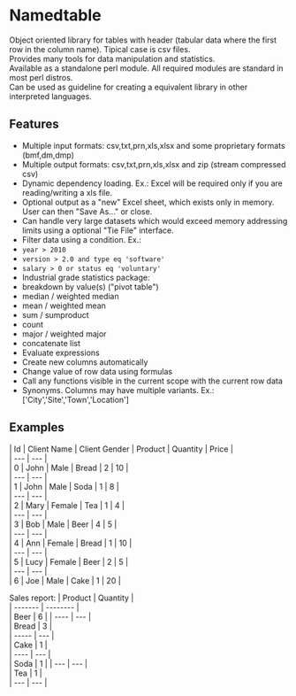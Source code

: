 # Namedtable
Object oriented library for tables with header (tabular data where the first row in the column name). Tipical case is csv files.  
Provides many tools for data manipulation and statistics.  
Available as a standalone perl module. All required modules are standard in most perl distros.  
Can be used as guideline for creating a equivalent library in other interpreted languages.  

## Features
- Multiple input formats: csv,txt,prn,xls,xlsx and some proprietary formats (bmf,dm,dmp)
- Multiple output formats: csv,txt,prn,xls,xlsx and zip (stream compressed csv)
- Dynamic dependency loading. Ex.: Excel will be required only if you are reading/writing a xls file.
- Optional output as a "new" Excel sheet, which exists only in memory. User can then "Save As..." or close.
- Can handle very large datasets which would exceed memory addressing limits using a optional "Tie File" interface.
- Filter data using a condition. Ex.: 
 - `year > 2010`
 - `version > 2.0 and type eq 'software'`
 - `salary > 0 or status eq 'voluntary'`
- Industrial grade statistics package: 
 - breakdown by value(s) ("pivot table")
 - median / weighted median
 - mean / weighted mean
 - sum / sumproduct
 - count
 - major / weighted major
 - concatenate list
- Evaluate expressions
 - Create new columns automatically
 - Change value of row data using formulas
 - Call any functions visible in the current scope with the current row data
- Synonyms. Columns may have multiple variants. Ex.: ['City','Site','Town','Location']

## Examples
| Id | Client Name | Client Gender | Product | Quantity | Price |  
| --- | --- |  
| 0 | John | Male | Bread | 2 | 10 |  
| --- | --- |  
| 1 | John | Male | Soda | 1 | 8 |  
| --- | --- |  
| 2 | Mary | Female | Tea | 1 | 4 |  
| --- | --- |  
| 3 | Bob | Male | Beer | 4 | 5 |  
| --- | --- |  
| 4 | Ann | Female | Bread | 1 | 10 |  
| --- | --- |  
| 5 | Lucy | Female | Beer | 2 | 5 |  
| --- | --- |  
| 6 | Joe | Male | Cake | 1 | 20 |  

Sales report:
| Product | Quantity |  
| ------- | -------- |  
| Beer |  6  |
| ---- | --- |  
| Bread |  3  |  
| ----- | --- |  
| Cake |  1  |  
| ---- | --- |  
| Soda |  1  |
| --- | --- |  
| Tea |  1  |  
| --- | --- |  
